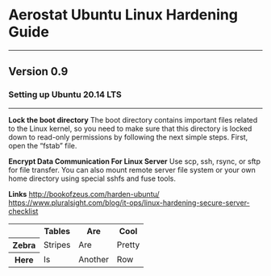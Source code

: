 # Aerostat Ubuntu Linux Hardening Guide
---
## Version 0.9

### Setting up Ubuntu 20.14 LTS 
***

**Lock the boot directory**
The boot directory contains important files related to the Linux kernel, 
so you need to make sure that this directory is locked down to read-only 
permissions by following the next simple steps. First, open the “fstab” file.

**Encrypt Data Communication For Linux Server**
Use scp, ssh, rsync, or sftp for file transfer. 
You can also mount remote server file system or 
your own home directory using special sshfs and fuse tools.

**Links**
http://bookofzeus.com/harden-ubuntu/
https://www.pluralsight.com/blog/it-ops/linux-hardening-secure-server-checklist

<table>
  <tr>
    <th></th>
    <th>Tables</th>
    <th>Are</th>
    <th>Cool</th>
  </tr>
  <tr>
    <th>Zebra</th>
    <td>Stripes</td>
    <td>Are</td>
    <td>Pretty</td>
  </tr>
  <tr>
    <th>Here</th>
    <td>Is</td>
    <td>Another</td>
    <td>Row</td>
  </tr>
</table>
